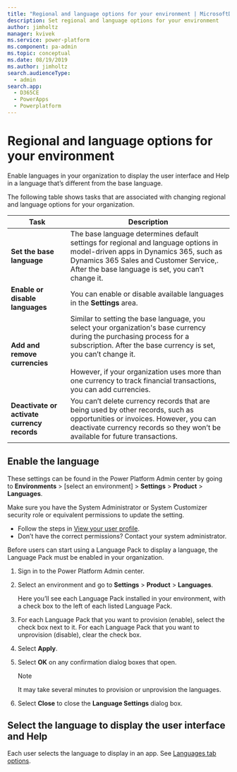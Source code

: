 ```yaml
---
title: "Regional and language options for your environment | MicrosoftDocs"
description: Set regional and language options for your environment 
author: jimholtz
manager: kvivek
ms.service: power-platform
ms.component: pa-admin
ms.topic: conceptual
ms.date: 08/19/2019
ms.author: jimholtz 
search.audienceType: 
  - admin
search.app: 
  - D365CE
  - PowerApps
  - Powerplatform
---
```

# Regional and language options for your environment 

Enable languages in your organization to display the user interface and Help in a language that’s different from the base language. 

The following table shows tasks that are associated with changing regional and language options for your organization.  

|Task |  Description   |
|--------|---------|
|  **Set the base language**  |  The base language determines default settings for regional and language options in model-driven apps in Dynamics 365, such as Dynamics 365 Sales and Customer Service,. After the base language is set, you can’t change it. |
| **Enable or disable languages** | You can enable or disable available languages in the **Settings** area. |
|  **Add and remove currencies**  | Similar to setting the base language, you select your organization's base currency during the purchasing process for a subscription. After the base currency is set, you can’t change it.<br /><br /> However, if your organization uses more than one currency to track financial transactions, you can add currencies. |
| **Deactivate or activate currency records** |   You can’t delete currency records that are being used by other records, such as opportunities or invoices. However, you can deactivate currency records so they won’t be available for future transactions. |

## Enable the language  

These settings can be found in the Power Platform Admin center by going to **Environments** > [select an environment] > **Settings** > **Product** > **Languages**.

Make sure you have the System Administrator or System Customizer security role or equivalent permissions to update the setting.

- Follow the steps in [View your user profile](https://docs.microsoft.com/dynamics365/customer-engagement/basics/view-your-user-profile).
- Don’t have the correct permissions? Contact your system administrator.

 Before users can start using a Language Pack to display a language, the Language Pack must be enabled in your organization.  

1. Sign in to the Power Platform Admin center. 

2. Select an environment and go to **Settings** > **Product** > **Languages**.

   Here you’ll see each Language Pack installed in your environment, with a check box to the left of each listed Language Pack.  

4. For each Language Pack that you want to provision (enable), select the check box next to it. For each Language Pack that you want to unprovision (disable), clear the check box.  

5. Select **Apply**.  

6. Select **OK** on any confirmation dialog boxes that open.  

   > [!NOTE]
   >  It may take several minutes to provision or unprovision the languages.  

7. Select **Close** to close the **Language Settings** dialog box.

## Select the language to display the user interface and Help  

 Each user selects the language to display in an app.  See [Languages tab options](https://docs.microsoft.com/dynamics365/customer-engagement/basics/set-personal-options#languages-tab-options).



